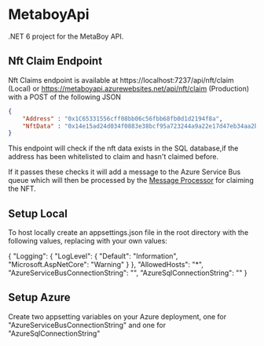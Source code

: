# MetaboyApi
.NET 6 project for the MetaBoy API. 

## Nft Claim Endpoint
Nft Claims endpoint is available at https://localhost:7237/api/nft/claim (Local) or https://metaboyapi.azurewebsites.net/api/nft/claim (Production) with a POST of the following JSON

```json
{
    "Address" : "0x1C65331556cff08bb06c56fbb68fb0d1d2194f8a",
    "NftData" : "0x14e15ad24d034f0883e38bcf95a723244a9a22e17d47eb34aa2b91220be0adc4"
}
```

This endpoint will check if the nft data exists in the SQL database,if the address has been whitelisted to claim and hasn't claimed before. 

If it passes these checks it will add a message to the Azure Service Bus queue which will then be processed by the [Message Processor](https://github.com/MetaboyNft/MetaboyApiMessageProcessor) for claiming the NFT.

## Setup Local
To host locally create an appsettings.json file in the root directory with the following values, replacing with your own values: 

{
  "Logging": {
    "LogLevel": {
      "Default": "Information",
      "Microsoft.AspNetCore": "Warning"
    }
  },
  "AllowedHosts": "*",
  "AzureServiceBusConnectionString": "",
  "AzureSqlConnectionString": ""
}

## Setup Azure
Create two appsetting variables on your Azure deployment, one for "AzureServiceBusConnectionString" and one for "AzureSqlConnectionString"
